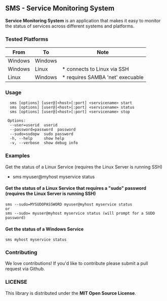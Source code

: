 
## SMS - Service Monitoring System

**Service Monitoring System** is an application that makes it easy to monitor the status of services across different systems and platforms.

### Tested Platforms

| From  | To | Note |
| ------------- | ------------- | ------------- |
| Windows  | Windows  | | 
| Windows  | Linux  | * connects to Linux via SSH |
| Linux  | Windows  | * requires SAMBA 'net' execuable |

### Usage
```
  sms [options] [user@]<host>[:port] <servicename> start
  sms [options] [user@]<host>[:port] <servicename> status
  sms [options] [user@]<host>[:port] <servicename> stop

 Options:
  --user=userid  userid
  --password=password  password
  --sudo=sudopw  sudo password
  -h, --help     show help
  -v, --verbose  show debug info
```

### Examples

 Get the status of a Linux Service (requires the Linux Server is running SSH)

 * sms myuser@myhost myservice status 

#### Get the status of a Linux Service that requires a "sudo" password (requires the Linux Server is running SSH)

```
sms --sudo=MYSUDOPASSWORD myuser@myhost myservice status 
or 
sms --sudo= myuser@myhost myservice status (will prompt for a SUDO password)
```

#### Get the status of a Windows Service

```
sms myhost myservice status
```

### Contributing

We love contributions! If you'd like to contribute please submit a pull request via Github.

### LICENSE

This library is distributed under the **MIT Open Source License**.